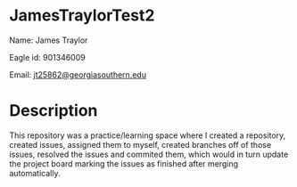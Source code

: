 # JamesTraylorTest2
Name: James Traylor

Eagle id: 901346009

Email: jt25862@georgiasouthern.edu

# Description 
This repository was a practice/learning space where I created a repository, 
created issues, assigned them to myself, created branches off of those issues,
resolved the issues and commited them, which would in turn update the project board marking
the issues as finished after merging automatically. 
